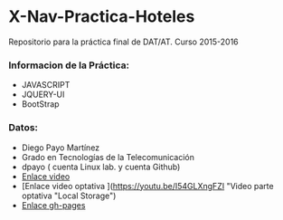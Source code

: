 # X-Nav-Practica-Hoteles
Repositorio para la práctica final de DAT/AT. Curso 2015-2016

### Informacion de la Práctica:
* JAVASCRIPT
* JQUERY-UI
* BootStrap

### Datos:
* Diego Payo Martínez
* Grado en Tecnologías de la Telecomunicación
* dpayo ( cuenta Linux lab. y cuenta Github)
* [Enlace video ](https://youtu.be/QaZ62RFULS0 "Video")
* [Enlace video optativa ](https://youtu.be/I54GLXngFZI "Video parte optativa "Local Storage")
* [Enlace gh-pages ](http://dpayo.github.io/X-Nav-Practica-Hoteles "Enlace gh-pages")